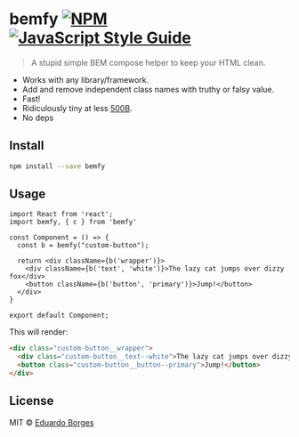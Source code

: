 # bemfy [![NPM](https://img.shields.io/npm/v/bemfy.svg)](https://www.npmjs.com/package/bemfy) [![JavaScript Style Guide](https://img.shields.io/badge/code_style-standard-brightgreen.svg)](https://standardjs.com)

> A stupid simple BEM compose helper to keep your HTML clean.


- Works with any library/framework.
- Add and remove independent class names with truthy or falsy value.
- Fast!
- Ridiculously tiny at less [500B](http://bundlephobia.com/result?p=bemfy).
- No deps

## Install

```bash
npm install --save bemfy
```

## Usage

```tsx
import React from 'react';
import bemfy, { c } from 'bemfy'

const Component = () => {
  const b = bemfy("custom-button");

  return <div className={b('wrapper')}>
    <div className={b('text', 'white')}>The lazy cat jumps over dizzy fox</div>
    <button className={b('button', 'primary')}>Jump!</button>
  </div>
}

export default Component;
```

This will render:

```html
<div class="custom-button__wrapper">
  <div class="custom-button__text--white">The lazy cat jumps over dizzy fox</div>
  <button class="custom-button__button--primary">Jump!</button>
</div>
```

## License

MIT © [Eduardo Borges](https://github.com/eduardoborges)
